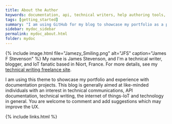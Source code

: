 ```yaml
---
title: About the Author
keywords: documentation, api, technical writers, help authoring tools, technical_Authors
tags: [getting_started]
summary: "I am using GitHub for my blog to showcase my portfolio as a professional technical writer."
sidebar: mydoc_sidebar
permalink: mydoc_about.html
folder: mydoc
---
```


{% include image.html file="Jamezy_Smiling.png"  alt="JFS" caption="James F Stevenson" %} My name is James Stevenson, and I'm a technical writer, blogger, and IoT fanatic based in Niort, France. For more details, see my [technical writing freelance site](http://www.documentus.co.uk).

I am using this theme to showcase my portfolio and experience with documentation projects. This blog is generally aimed at like-minded individuals with an interest in technical communications, API documentation, technical writing, the internet of things-IoT and technology in general. You are welcome to comment and add suggestions which may improve the UX.



{% include links.html %}
